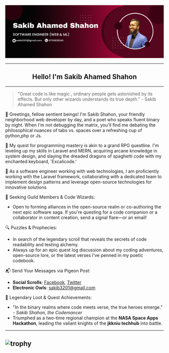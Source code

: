 <div align="center" style="width: 100%;">
  <img src="software engineer (Web & ML).png">
</div>

---

<h2 align="center"> Hello! I'm Sakib Ahamed Shahon</h2>

-----

> "Great code is like magic , ordinary people gets astonished by its effects. But only other wizards understands its true depth." - Sakib Ahamed Shahon

👋 Greetings, fellow sentient beings! I'm Sakib Shahon, your friendly neighborhood web developer by day, and a poet who speaks fluent binary by night. When I'm not debugging the matrix, you'll find me debating the philosophical nuances of tabs vs. spaces over a refreshing cup of python,php or Js.

🌱 My quest for programming mastery is akin to a grand RPG questline. I'm leveling up my skills in Laravel and MERN, acquiring arcane knowledge in system design, and slaying the dreaded dragons of spaghetti code with my enchanted keyboard, 'Excalicode.'

🔭 As a software engineer working with web technologies, I am proficiently working with the Laravel framework, collaborating with a dedicated team to implement design patterns and leverage open-source technologies for innovative solutions

🤝 Seeking Guild Members & Code Wizards:
- Open to forming alliances in the open-source realm or co-authoring the next epic software saga. If you're questing for a code companion or a collaborator in content creation, send a signal flare—or an email!

🔍 Puzzles & Prophecies:
- In search of the legendary scroll that reveals the secrets of code readability and testing alchemy.
- Always up for an epic quest log discussion about my coding adventures, open-source lore, or the latest verses I've penned in my poetic codebook.

📬 Send Your Messages via Pigeon Post:
- **Social Scrolls**: [Facebook](https://www.facebook.com/sakib.shahon), [Twitter](https://twitter.com/SakibShahon)
- **Electronic Owls**: sakib3201@gmail.com

🌟 Legendary Loot & Quest Achievements:
- "In the binary realms where code meets verse, the true heroes emerge." - *Sakib Shahon, the Codemancer*
- Triumphed as a two-time regional champion at the **NASA Space Apps Hackathon**, leading the valiant knights of the **jkkniu techhub** into battle.


---
![trophy](https://github-profile-trophy.vercel.app/?username=sakib3201&theme=dracula)
---
